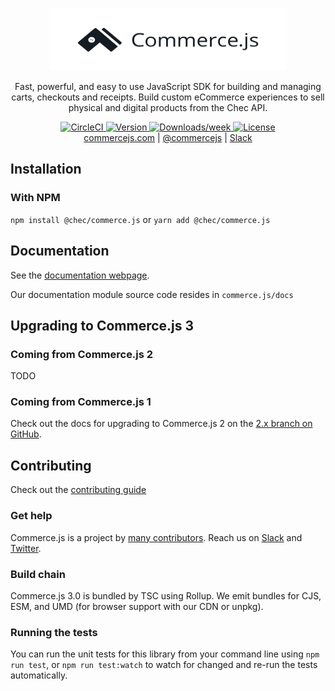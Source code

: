 <p align="center">
  <img src="https://raw.githubusercontent.com/chec/commercejs-examples/master/assets/logo.svg" width="380" height="100" />
</p>
<p align="center">
Fast, powerful, and easy to use JavaScript SDK for building and managing carts, checkouts and receipts.
Build custom eCommerce experiences to sell physical and digital products from the Chec API.
</p>

<p align="center">
  <a href="https://circleci.com/gh/chec/commerce.js/tree/master">
    <img src="https://circleci.com/gh/chec/commerce.js/tree/master.svg?style=shield" alt="CircleCI" />
  </a>
  <a href="https://npmjs.org/package/@chec/commerce.js">
    <img src="https://img.shields.io/npm/v/@chec/commerce.js.svg" alt="Version" />
  </a>
  <a href="https://npmjs.org/package/@chec/commerce.js">
    <img src="https://img.shields.io/npm/dw/@chec/commerce.js.svg" alt="Downloads/week" />
  </a>
    <a href="https://github.com/chec/commerce.js/blob/master/package.json">
    <img src="https://img.shields.io/npm/l/@chec/commerce.js.svg" alt="License" />
  </a>
  <br>
  <a href="https://commercejs.com">commercejs.com</a> | <a href="https://twitter.com/commercejs">@commercejs</a> | <a href="http://slack.commercejs.com">Slack</a>
</p>


## Installation

### With NPM

`npm install @chec/commerce.js` or `yarn add @chec/commerce.js`

## Documentation

See the [documentation webpage](https://commercejs.com/docs).

Our documentation module source code resides in `commerce.js/docs`



## Upgrading to Commerce.js 3

### Coming from Commerce.js 2

TODO

### Coming from Commerce.js 1

Check out the docs for upgrading to Commerce.js 2 on the
[2.x branch on GitHub](https://github.com/chec/commerce.js/tree/1.0).

## Contributing

Check out the [contributing guide](CONTRIBUTING.md)

### Get help

Commerce.js is a project by [many contributors](https://github.com/chec/commerce.js/graphs/contributors). Reach us on
[Slack](http://slack.commercejs.com) and [Twitter](https://twitter.com/commercejs).

### Build chain

Commerce.js 3.0 is bundled by TSC using Rollup. We emit bundles for CJS, ESM, and UMD (for browser support with our CDN
or unpkg).

### Running the tests

You can run the unit tests for this library from your command line using `npm run test`, or `npm run test:watch`
to watch for changed and re-run the tests automatically.

